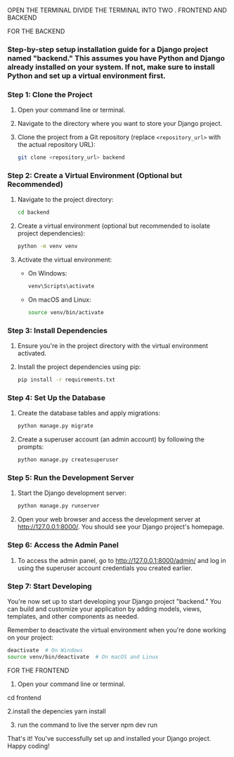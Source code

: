 OPEN THE TERMINAL DIVIDE THE TERMINAL INTO TWO . FRONTEND AND BACKEND

FOR THE BACKEND

<h3>
    Step-by-step setup installation guide for a Django project named "backend." This assumes you have Python and Django already installed on your system. If not, make sure to install Python and set up a virtual environment first.
</h3>

### Step 1: Clone the Project

1. Open your command line or terminal.

2. Navigate to the directory where you want to store your Django project.

3. Clone the project from a Git repository (replace `<repository_url>` with the actual repository URL):
   ```bash
   git clone <repository_url> backend
   ```

### Step 2: Create a Virtual Environment (Optional but Recommended)

1. Navigate to the project directory:

   ```bash
   cd backend
   ```

2. Create a virtual environment (optional but recommended to isolate project dependencies):

   ```bash
   python -m venv venv
   ```

3. Activate the virtual environment:
   - On Windows:
     ```bash
     venv\Scripts\activate
     ```
   - On macOS and Linux:
     ```bash
     source venv/bin/activate
     ```

### Step 3: Install Dependencies

1. Ensure you're in the project directory with the virtual environment activated.

2. Install the project dependencies using pip:
   ```bash
   pip install -r requirements.txt
   ```

### Step 4: Set Up the Database

1. Create the database tables and apply migrations:

   ```bash
   python manage.py migrate
   ```

2. Create a superuser account (an admin account) by following the prompts:
   ```bash
   python manage.py createsuperuser
   ```

### Step 5: Run the Development Server

1. Start the Django development server:

   ```bash
   python manage.py runserver
   ```

2. Open your web browser and access the development server at http://127.0.0.1:8000/. You should see your Django project's homepage.

### Step 6: Access the Admin Panel

1. To access the admin panel, go to http://127.0.0.1:8000/admin/ and log in using the superuser account credentials you created earlier.

### Step 7: Start Developing

You're now set up to start developing your Django project "backend." You can build and customize your application by adding models, views, templates, and other components as needed.

Remember to deactivate the virtual environment when you're done working on your project:

```bash
deactivate  # On Windows
source venv/bin/deactivate  # On macOS and Linux
```

FOR THE FRONTEND

1. Open your command line or terminal.

cd frontend

2.install the depencies
yarn install

3. run the command to live the server
   npm dev run

That's it! You've successfully set up and installed your Django project. Happy coding!
